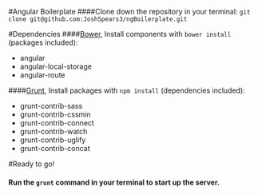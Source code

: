 #Angular Boilerplate
####Clone down the repository in your terminal:
`git clone git@github.com:JoshSpears3/ngBoilerplate.git`

#Dependencies
####[Bower](http://bower.io/), Install components with `bower install` (packages included):
 - angular
 - angular-local-storage
 - angular-route


####[Grunt](http://gruntjs.com/), Install packages with `npm install` (dependencies included):
- grunt-contrib-sass
- grunt-contrib-cssmin
- grunt-contrib-connect
- grunt-contrib-watch
- grunt-contrib-uglify
- grunt-contrib-concat

#Ready to go!
#### Run the `grunt` command in your terminal to start up the server.
